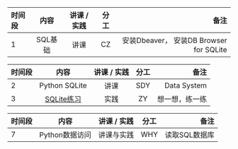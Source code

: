 

|时间段    |  内容    | 讲课 / 实践     |  分工  |  备注       |
| :---    |  :----:  |   :----:    |    :----:    | ---: |
|    1    |  SQL基础 |   讲课    |     CZ     |   安装Dbeaver， 安装DB Browser for SQLite      |


|时间段   |  内容    | 讲课 / 实践     |  分工  |  备注       |
| :---     |   :----:    |   :----:    |    :----:    | ---: |
|   2      |  Python SQLite   |   讲课    |     SDY     |   Data System      |
|   3      |  [SQLite练习]() | 实践 | ZY | 想一想，练一练 |


| 时间段   |       内容     | 讲课 / 实践 | 分工  | 备注 |
| :-----  | :-------------: | :---------: | :---: | ---: |
|    7    | Python数据访问   |  讲课与实践   |     WHY     |    读取SQL数据库   |
